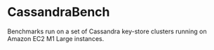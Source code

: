 CassandraBench
==============

Benchmarks run on a set of Cassandra key-store clusters running on Amazon EC2 M1 Large instances.
